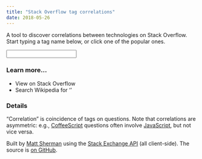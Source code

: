```yaml
---
title: "Stack Overflow tag correlations"
date: 2018-05-26
---
```


A tool to discover correlations between technologies on Stack Overflow. Start typing a tag name below, or click one of the popular ones.

<div id="form">
    <link href="/css/stack.css" rel="stylesheet">
    <link href="/css/jquery-ui.css" rel="stylesheet" />
    <input name="tag" id="tag" type="search" /><br />
    <span id="popular"></span>
</div>

<div id="tag-correlations"></div>

<div id="tag-links">
<h3>Learn more...</h3>
<p>
<ul>
    <li><a id="so" class="up-and-out" target="_blank">View <span class="tag-name tag"></span> on <span class="site-name">Stack Overflow</span></a>
    <li><a id="wikipedia" class="up-and-out" target="_blank">Search Wikipedia for ‘<span class="tag-name"></span>’</a>
</ul>
</p>
</div>

### Details

“Correlation” is coincidence of tags on questions. Note that correlations are asymmetric:
e.g., <a href="#stackoverflow/coffeescript">CoffeeScript</a> questions often involve <a href="#stackoverflow/javascript">JavaScript</a>, but not vice versa.

Built by <a href="http://clipperhouse.com/about/">Matt Sherman</a> using the <a href="http://api.stackexchange.com">Stack Exchange API</a> (all client-side). The source is <a href="https://github.com/clipperhouse/stack-correlation">on GitHub</a>.    

<script src="https://ajax.googleapis.com/ajax/libs/jquery/2.1.4/jquery.min.js"></script>
<script src="https://ajax.googleapis.com/ajax/libs/jqueryui/1.11.4/jquery-ui.min.js"></script>
<script src="https://cdnjs.cloudflare.com/ajax/libs/mustache.js/2.1.3/mustache.min.js"></script>
<script src="/js/stack.js"></script>
<script id="correlations-tmpl" type="text/template">
    {{#correlations}}
    <div>
        <a class="tag" title="View correlations for “{{tag}}”" href="{{href}}">{{tag}}</a>
        <span class="c">{{correlation}}</span>
    </div>
    {{/correlations}}
</script>
